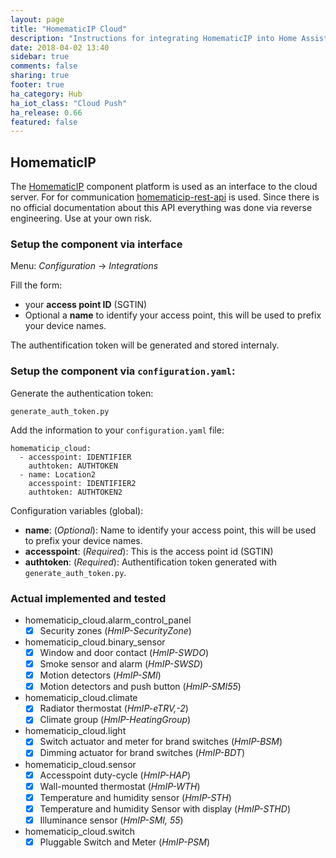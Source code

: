 ```yaml
---
layout: page
title: "HomematicIP Cloud"
description: "Instructions for integrating HomematicIP into Home Assistant."
date: 2018-04-02 13:40
sidebar: true
comments: false
sharing: true
footer: true
ha_category: Hub
ha_iot_class: "Cloud Push"
ha_release: 0.66
featured: false
---
```


## HomematicIP

The [HomematicIP](http://www.homematic-ip.com) component platform is used as an interface to the cloud server.
For for communication [homematicip-rest-api](https://github.com/coreGreenberet/homematicip-rest-api) is used. Since there is no official documentation about this API everything was done via reverse engineering. Use at your own risk.

### Setup the component via interface 

Menu: *Configuration* -> *Integrations*
  
Fill the form:
* your **access point ID** (SGTIN)
* Optional a **name** to identify your access point, this will be used to prefix your device names.
  
The authentification token will be generated and stored internaly.

### Setup the component via `configuration.yaml`:
  
Generate the authentication token:
  
`generate_auth_token.py`
  
Add the information to your `configuration.yaml` file:

```    
homematicip_cloud:
  - accesspoint: IDENTIFIER
    authtoken: AUTHTOKEN
  - name: Location2
    accesspoint: IDENTIFIER2
    authtoken: AUTHTOKEN2
```

Configuration variables (global):
* **name**: (*Optional*): Name to identify your access point, this will be used to prefix your device names.
* **accesspoint**: (*Required*): This is the access point id (SGTIN)
* **authtoken**: (*Required*): Authentification token generated with `generate_auth_token.py`.

### Actual implemented and tested
  * homematicip_cloud.alarm_control_panel
    - [x] Security zones (*HmIP-SecurityZone*)
  
  * homematicip_cloud.binary_sensor  
    - [x] Window and door contact (*HmIP-SWDO*)
    - [x] Smoke sensor and alarm (*HmIP-SWSD*) 
    - [x] Motion detectors (*HmIP-SMI*)
    - [x] Motion detectors and push button (*HmIP-SMI55*)
  
  * homematicip_cloud.climate
    - [x] Radiator thermostat (*HmIP-eTRV,-2*)
    - [x] Climate group (*HmIP-HeatingGroup*)
  
  * homematicip_cloud.light
    - [x] Switch actuator and meter for brand switches (*HmIP-BSM*)
    - [x] Dimming actuator for brand switches (*HmIP-BDT*)
  
  * homematicip_cloud.sensor
    - [x] Accesspoint duty-cycle (*HmIP-HAP*)
    - [x] Wall-mounted thermostat (*HmIP-WTH*)
    - [x] Temperature and humidity sensor (*HmIP-STH*)
    - [x] Temperature and humidity Sensor with display (*HmIP-STHD*)
    - [x] Illuminance sensor (*HmIP-SMI, 55*)
  
  * homematicip_cloud.switch
    - [x] Pluggable Switch and Meter (*HmIP-PSM*)
